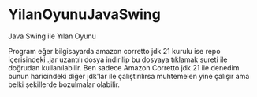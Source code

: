 # YilanOyunuJavaSwing
Java Swing ile Yılan Oyunu

Program eğer bilgisayarda amazon corretto jdk 21 kurulu ise repo içerisindeki 
.jar uzantılı dosya indirilip bu dosyaya tıklamak sureti ile doğrudan kullanılabilir.
Ben sadece Amazon Corretto jdk 21 ile denedim bunun haricindeki diğer jdk'lar ile çalıştırılırsa 
muhtemelen yine çalışır ama belki şekillerde bozulmalar olabilir.
